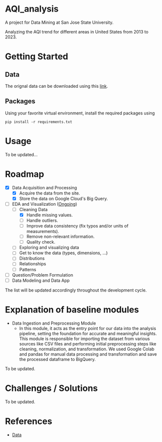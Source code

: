 # AQI_analysis

A project for Data Mining at San Jose State University.

Analyzing the AQI trend for different areas in United States from 2013 to 2023.

# Getting Started

## Data

The orignal data can be downloaded using this [link](https://aqs.epa.gov/aqsweb/airdata/download_files.html#Annual).

##  Packages

Using your favorite virtual environment, install the required packages using

```
pip install -r requirements.txt
```
# Usage

To be updated...

# Roadmap
- [x] Data Acquisition and Processing
  - [x] Acquire the data from the site.
  - [x] Store the data on Google Cloud's Big Query.
- [ ] EDA and Visualization (<ins>Ongoing</ins>)
  - [ ] Cleaning Data 
    - [x] Handle missing values.
    - [ ] Handle outliers.
    - [ ] Improve data consistency (fix typos and/or units of measurements).
    - [ ] Remove non-relevant information.
    - [ ] Quality check.
  - [ ]  Exploring and visualizing data
    - [ ] Get to know the data (types, dimensions, ...)
    - [ ] Distributions 
    - [ ] Relationships
    - [ ] Patterns 
- [ ] Question/Problem Formulation
- [ ] Data Modeling and Data App

The list will be updated accordingly throughout the development cycle.

# Explanation of baseline modules
- Data Ingestion and Preprocessing Module
  - In this module, it acts as the entry point for our data into the analysis pipeline, setting the foundation for accurate and meaningful insights. This module is responsible for importing the dataset from various sources like CSV files and performing initial preprocessing steps like cleaning, normalization, and transformation. We used Google Colab and pandas for manual data processing and transformation and save the processed dataframe to BigQuery.

To be updated.

# Challenges / Solutions

To be updated.

# References
- [Data](https://aqs.epa.gov/aqsweb/airdata/download_files.html#Annual)




